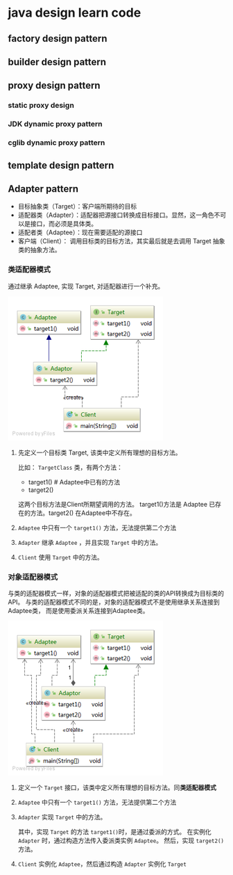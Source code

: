 # java design learn code
## factory design pattern

## builder design pattern

## proxy design pattern
### static proxy design
### JDK dynamic proxy pattern
### cglib dynamic proxy pattern

## template design pattern 

## Adapter pattern

- 目标抽象类（Target）：客户端所期待的目标
- 适配器类（Adapter）：适配器把源接口转换成目标接口。显然，这一角色不可以是接口，而必须是具体类。
- 适配者类（Adaptee）：现在需要适配的源接口
- 客户端（Client）： 调用目标类的目标方法，其实最后就是去调用 Target 抽象类的抽象方法。



### 类适配器模式

通过继承 Adaptee, 实现 Target, 对适配器进行一个补充。

![](./uml/adaptor/class-adaptor/class-adaptorClient.png)

1. 先定义一个目标类 Target, 该类中定义所有理想的目标方法。
   
   比如： 
   `TargetClass` 类，有两个方法： 
   - target1()  # Adaptee中已有的方法
   - target2() 
   
   这两个目标方法是Client所期望调用的方法。
   target1()方法是 Adaptee 已存在的方法。target2() 在Adaptee中不存在。
   
2. `Adaptee` 中只有一个 `target1()` 方法，无法提供第二个方法
3. `Adapter` 继承 `Adaptee` ，并且实现 `Target` 中的方法。
4. `Client` 使用 `Target` 中的方法。
    

### 对象适配器模式

与类的适配器模式一样，对象的适配器模式把被适配的类的API转换成为目标类的API。
与类的适配器模式不同的是，对象的适配器模式不是使用继承关系连接到Adaptee类，
而是使用委派关系连接到Adaptee类。

![](./uml/adaptor/object-adapter/object-adaptorClient.png)

1. 定义一个 `Target` 接口，该类中定义所有理想的目标方法。同**类适配器模式**
2. `Adaptee` 中只有一个 `target1()` 方法，无法提供第二个方法
3. `Adapter` 实现 `Target` 中的方法。
   
   其中，实现 `Target` 的方法 `target1()`时，是通过委派的方式。
   在实例化 `Adapter` 时，通过构造方法传入委派类实例 `Adaptee`。
   然后，实现 `target2()` 方法。
   
4. `Client` 实例化 `Adaptee`，然后通过构造 `Adapter` 实例化 `Target`

